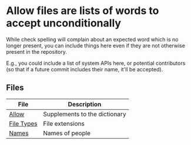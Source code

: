 # Allow files are lists of words to accept unconditionally

While check spelling will complain about an expected word
which is no longer present, you can include things here even if
they are not otherwise present in the repository.

E.g., you could include a list of system APIs here, or potential
contributors (so that if a future commit includes their name,
it'll be accepted).

## Files

| File | Description |
| ---- | ----------- |
| [Allow](allow.txt) | Supplements to the dictionary |
| [File Types](filetypes.txt) | File extensions |
| [Names](names.txt) | Names of people |
